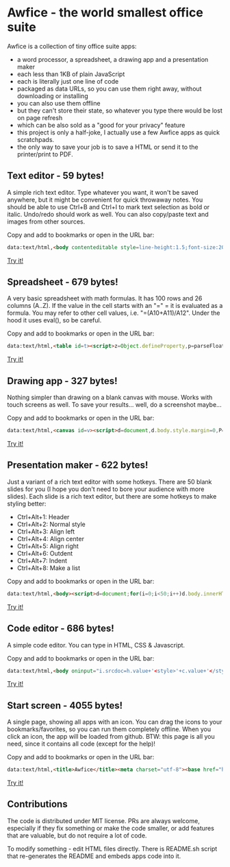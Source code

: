 # Awfice - the world smallest office suite

Awfice is a collection of tiny office suite apps:

* a word processor, a spreadsheet, a drawing app and a presentation maker
* each less than 1KB of plain JavaScript
* each is literally just one line of code
* packaged as data URLs, so you can use them right away, without downloading or installing
* you can also use them offline
* but they can't store their state, so whatever you type there would be lost on page refresh
* which can be also sold as a "good for your privacy" feature
* this project is only a half-joke, I actually use a few Awfice apps as quick scratchpads.
* the only way to save your job is to save a HTML or send it to the printer/print to PDF.

## Text editor - 59 bytes!

A simple rich text editor. Type whatever you want, it won't be saved anywhere, but it might be convenient for quick throwaway notes. You should be able to use Ctrl+B and Ctrl+I to mark text selection as bold or italic. Undo/redo should work as well. You can also copy/paste text and images from other sources.

Copy and add to bookmarks or open in the URL bar:

```html
data:text/html,<body contenteditable style=line-height:1.5;font-size:20px>
```

[Try it!](https://htmlpreview.github.io/?https://github.com/zserge/awfice/blob/main/edit.html)

## Spreadsheet - 679 bytes!

A very basic spreadsheet with math formulas. It has 100 rows and 26 columns (A..Z). If the value in the cell starts with an "=" = it is evaluated as a formula. You may refer to other cell values, i.e. "=(A10+A11)/A12". Under the hood it uses eval(), so be careful.

Copy and add to bookmarks or open in the URL bar:

```html
data:text/html,<table id=t><script>z=Object.defineProperty,p=parseFloat;for(I=[],D={},C={},q=_=>I.forEach(e=>{try{e.value=D[e.id]}catch(e){}}),i=0;i<101;i++)for(r=t.insertRow(-1),j=0;j<27;j++)c=String.fromCharCode(65+j-1),d=r.insertCell(-1),d.innerHTML=i?j?"":i:c,i*j&&I.push(d.appendChild((f=>(f.id=c+i,f.onfocus=e=>f.value=C[f.id]||"",f.onblur=e=>{C[f.id]=f.value,q()},get=_=>{v=C[f.id]||"";if("="!=v.charAt(0))return isNaN(p(v))?v:p(v);with(D)return eval(v.slice(1))},a={get},z(D,f.id,a),z(D,f.id.toLowerCase(),a),f))(document.createElement`input`)))</script><style>#t{border-collapse:collapse}td{border:1px solid gray;text-align:right}input{border:none;width:4rem;text-align:center}</style>
```

[Try it!](https://htmlpreview.github.io/?https://github.com/zserge/awfice/blob/main/calc.html)

## Drawing app - 327 bytes!

Nothing simpler than drawing on a blank canvas with mouse. Works with touch screens as well. To save your results... well, do a screenshot maybe...

Copy and add to bookmarks or open in the URL bar:

```html
data:text/html,<canvas id=v><script>d=document,d.body.style.margin=0,P="onpointer",c=v.getContext`2d`,v.width=innerWidth,v.height=innerHeight,c.lineWidth=2,f=0,d[P+"down"]=e=>{f=e.pointerId+1;e.preventDefault();c.beginPath();c.moveTo(e.x,e.y)};d[P+"move"]=e=>{f==e.pointerId+1&&c.lineTo(e.x,e.y);c.stroke()},d[P+"up"]=_=>f=0</script></canvas>
```

[Try it!](https://htmlpreview.github.io/?https://github.com/zserge/awfice/blob/main/draw.html)

## Presentation maker - 622 bytes!

Just a variant of a rich text editor with some hotkeys. There are 50 blank slides for you (I hope you don't need to bore your audience with more slides). Each slide is a rich text editor, but there are some hotkeys to make styling better:

* Ctrl+Alt+1: Header
* Ctrl+Alt+2: Normal style
* Ctrl+Alt+3: Align left
* Ctrl+Alt+4: Align center
* Ctrl+Alt+5: Align right
* Ctrl+Alt+6: Outdent
* Ctrl+Alt+7: Indent
* Ctrl+Alt+8: Make a list

Copy and add to bookmarks or open in the URL bar:

```html
data:text/html,<body><script>d=document;for(i=0;i<50;i++)d.body.innerHTML+='<div style="position:relative;width:90%;padding-top:60%;margin:5%;border:1px solid silver;page-break-after:always"><div contenteditable style=outline:none;position:absolute;right:10%;bottom:10%;left:10%;top:10%;font-size:5vmin>';d.querySelectorAll("div>div").forEach(e=>e.onkeydown=e=>{n=e.ctrlKey&&e.altKey&&e.keyCode-49,f="formatBlock",j="justify",x=[f,f,j+"Left",j+"Center",j+"Right","outdent","indent","insertUnorderedList"][n],y=["<h1>","<div>"][n],x&&d.execCommand(x,!1,y)})</script><style>@page{size:6in 8in landscape}@media print{*{border:0 !important}}
```

[Try it!](https://htmlpreview.github.io/?https://github.com/zserge/awfice/blob/main/beam.html)

## Code editor - 686 bytes!

A simple code editor. You can type in HTML, CSS & Javascript.

Copy and add to bookmarks or open in the URL bar:

```html
data:text/html,<body oninput="i.srcdoc=h.value+'<style>'+c.value+'</style><script>'+j.value+'</script>'"><style>textarea,iframe{width:100%;height:50%;}body{margin:0;}textarea{width: 33.33%;font-size:18px;padding:0.5em}</style><textarea placeholder="HTML" id="h"></textarea><textarea placeholder="CSS" id="c"></textarea><textarea placeholder="JS" id="j"></textarea><iframe id="i"></iframe><script>document.querySelectorAll("textarea").forEach((t)=>t.addEventListener("keydown",function(t){var e,s;"Tab"==t.key&&(t.preventDefault(),e=this.selectionStart,s=this.selectionEnd,this.value=this.value.substring(0,e)+"  "+this.value.substring(s),this.selectionStart=this.selectionEnd=e+1)}))</script></body>
```

[Try it!](https://htmlpreview.github.io/?https://github.com/zserge/awfice/blob/main/code.html)

## Start screen - 4055 bytes!

A single page, showing all apps with an icon. You can drag the icons to your bookmarks/favorites, so you can run them completely offline. When you click an icon, the app will be loaded from github. BTW: this page is all you need, since it contains all code (except for the help)!

Copy and add to bookmarks or open in the URL bar:

```html
data:text/html,<title>Awfice</title><meta charset="utf-8"><base href="https://htmlpreview.github.io/"><div><a href="data:text/html,<body contenteditable style=line-height:1.5;font-size:20px>" onclick="location.href='?https://github.com/zserge/awfice/blob/main/edit.html';return false"><b>📝</b>Text editor</a><a href="data:text/html,<table id=t><script>z=Object.defineProperty,p=parseFloat;for(I=[],D={},C={},q=_=>I.forEach(e=>{try{e.value=D[e.id]}catch(e){}}),i=0;i<101;i++)for(r=t.insertRow(-1),j=0;j<27;j++)c=String.fromCharCode(65+j-1),d=r.insertCell(-1),d.innerHTML=i?j?&quot;&quot;:i:c,i*j&&I.push(d.appendChild((f=>(f.id=c+i,f.onfocus=e=>f.value=C[f.id]||&quot;&quot;,f.onblur=e=>{C[f.id]=f.value,q()},get=_=>{v=C[f.id]||&quot;&quot;;if(&quot;=&quot;!=v.charAt(0))return isNaN(p(v))?v:p(v);with(D)return eval(v.slice(1))},a={get},z(D,f.id,a),z(D,f.id.toLowerCase(),a),f))(document.createElement`input`)))</script><style>#t{border-collapse:collapse}td{border:1px solid gray;text-align:right}input{border:none;width:4rem;text-align:center}</style>" onclick="location.href='?https://github.com/zserge/awfice/blob/main/calc.html';return false"><b>🧮</b>Spreadsheet</a><a href="data:text/html,<canvas id=v><script>d=document,d.body.style.margin=0,P=&quot;onpointer&quot;,c=v.getContext`2d`,v.width=innerWidth,v.height=innerHeight,c.lineWidth=2,f=0,d[P+&quot;down&quot;]=e=>{f=e.pointerId+1;e.preventDefault();c.beginPath();c.moveTo(e.x,e.y)};d[P+&quot;move&quot;]=e=>{f==e.pointerId+1&&c.lineTo(e.x,e.y);c.stroke()},d[P+&quot;up&quot;]=_=>f=0</script></canvas>" onclick="location.href='?https://github.com/zserge/awfice/blob/main/draw.html';return false"><b>🎨</b>Drawing app</a><a href="data:text/html,<body><script>d=document;for(i=0;i<50;i++)d.body.innerHTML+='<div style=&quot;position:relative;width:90%;padding-top:60%;margin:5%;border:1px solid silver;page-break-after:always&quot;><div contenteditable style=outline:none;position:absolute;right:10%;bottom:10%;left:10%;top:10%;font-size:5vmin>';d.querySelectorAll(&quot;div>div&quot;).forEach(e=>e.onkeydown=e=>{n=e.ctrlKey&&e.altKey&&e.keyCode-49,f=&quot;formatBlock&quot;,j=&quot;justify&quot;,x=[f,f,j+&quot;Left&quot;,j+&quot;Center&quot;,j+&quot;Right&quot;,&quot;outdent&quot;,&quot;indent&quot;,&quot;insertUnorderedList&quot;][n],y=[&quot;<h1>&quot;,&quot;<div>&quot;][n],x&&d.execCommand(x,!1,y)})</script><style>@page{size:6in 8in landscape}@media print{*{border:0 !important}}" onclick="location.href='?https://github.com/zserge/awfice/blob/main/beam.html';return false"><b>📽</b>Presentation maker</a><a href="data:text/html,<body oninput=&quot;i.srcdoc=h.value+'<style>'+c.value+'</style><script>'+j.value+'</script>'&quot;><style>textarea,iframe{width:100%;height:50%;}body{margin:0;}textarea{width: 33.33%;font-size:18px;padding:0.5em}</style><textarea placeholder=&quot;HTML&quot; id=&quot;h&quot;></textarea><textarea placeholder=&quot;CSS&quot; id=&quot;c&quot;></textarea><textarea placeholder=&quot;JS&quot; id=&quot;j&quot;></textarea><iframe id=&quot;i&quot;></iframe><script>document.querySelectorAll(&quot;textarea&quot;).forEach((t)=>t.addEventListener(&quot;keydown&quot;,function(t){var e,s;&quot;Tab&quot;==t.key&&(t.preventDefault(),e=this.selectionStart,s=this.selectionEnd,this.value=this.value.substring(0,e)+&quot;  &quot;+this.value.substring(s),this.selectionStart=this.selectionEnd=e+1)}))</script></body>" onclick="location.href='?https://github.com/zserge/awfice/blob/main/code.html';return false"><b>⌨️</b>Code editor</a><a href="https://github.com/zserge/awfice"><b>ℹ️</b>Help</a></div><footer>Draw an icon to your bookmarks to create a favelet (offline), or click to run online.</footer><style>div{ display:flex;flex-flow:row wrap;justify-content:center;align-items:center;width:80vw;height:60vh;margin: 10vh auto 30vh auto}a{ display:block; text-align:center;width:125px;height:125px;margin:5px;padding:5px;text-decoration:none}a b{ display:block;font-size:75px}a:active,a:hover{background:ivory}footer{position:sticky;text-align:center;bottom:0}
```

[Try it!](https://htmlpreview.github.io/?https://github.com/zserge/awfice/blob/main/index.html)

## Contributions

The code is distributed under MIT license. PRs are always welcome, especially if they fix something or make the code smaller, or add features that are valuable, but do not require a lot of code.

To modify something - edit HTML files directly. There is README.sh script that re-generates the README and embeds apps code into it.
